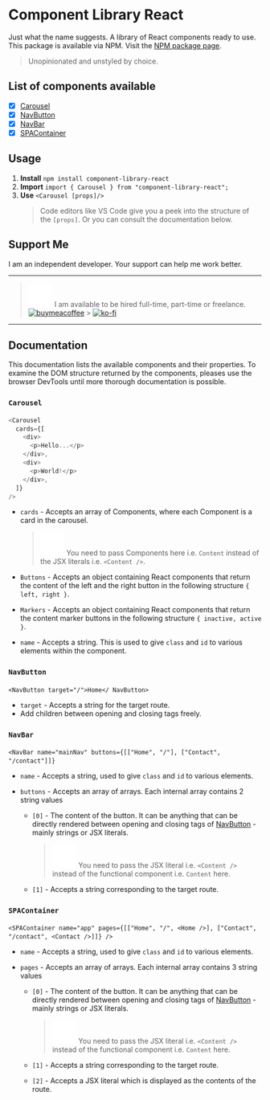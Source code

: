 # Component Library React

Just what the name suggests. A library of React components ready to use. This package is available via NPM. Visit the [NPM package page](https://www.npmjs.com/package/component-library-react).

> Unopinionated and unstyled by choice.

## List of components available

- [x] [Carousel](#carousel)
- [x] [NavButton](#navbutton)
- [x] [NavBar](#navbar)
- [x] [SPAContainer](#spacontainer)

## Usage

1. **Install**
   `npm install component-library-react`
2. **Import**
   `import { Carousel } from "component-library-react";`
3. **Use**
   `<Carousel [props]/>`
   > Code editors like VS Code give you a peek into the structure of the `[props]`. Or you can consult the documentation below.

## Support Me

I am an independent developer. Your support can help me work better.

---

> ![ALERT](./alert.svg) I am available to be hired full-time, part-time or freelance.
> [![buymeacoffee](<https://img.buymeacoffee.com/button-api/?text=Buy me a book&emoji=📖&slug=quantumcorn&button_colour=bf1d55&font_colour=ffffff&font_family=Comic&outline_colour=ffffff&coffee_colour=FFDD00>)](https://www.buymeacoffee.com/quantumcorn) > [![ko-fi](https://ko-fi.com/img/githubbutton_sm.svg)](https://ko-fi.com/R5R7O37GT)

---

## Documentation

This documentation lists the available components and their properties. To examine the DOM structure returned by the components, pleases use the browser DevTools until more thorough documentation is possible.

### `Carousel`

```js
<Carousel
  cards={[
    <div>
      <p>Hello...</p>
    </div>,
    <div>
      <p>World!</p>
    </div>,
  ]}
/>
```

- `cards` - Accepts an array of Components, where each Component is a card in the carousel.

  > ![ALERT](./alert.svg)
  > You need to pass Components here i.e. `Content` instead of the JSX literals i.e. `<Content />`.

- `Buttons` - Accepts an object containing React components that return the content of the left and the right button in the following structure `{ left, right }`.

- `Markers` - Accepts an object containing React components that return the content marker buttons in the following structure `{ inactive, active }`.

- `name` - Accepts a string. This is used to give `class` and `id` to various elements within the component.

### `NavButton`

`<NavButton target="/">Home</ NavButton>`

- `target` - Accepts a string for the target route.
- Add children between opening and closing tags freely.

### `NavBar`

`<NavBar name="mainNav" buttons={[["Home", "/"], ["Contact", "/contact"]]}`

- `name` - Accepts a string, used to give `class` and `id` to various elements.
- `buttons` - Accepts an array of arrays. Each internal array contains 2 string values

  - `[0]` - The content of the button. It can be anything that can be directly rendered between opening and closing tags of [NavButton](#navbutton) - mainly strings or JSX literals.

    > ![ALERT](./alert.svg)
    > You need to pass the JSX literal i.e. `<Content />` instead of the functional component i.e. `Content` here.

  - `[1]` - Accepts a string corresponding to the target route.

### `SPAContainer`

`<SPAContainer name="app" pages={[["Home", "/", <Home />], ["Contact", "/contact", <Contact />]]} />`

- `name` - Accepts a string, used to give `class` and `id` to various elements.
- `pages` - Accepts an array of arrays. Each internal array contains 3 string values

  - `[0]` - The content of the button. It can be anything that can be directly rendered between opening and closing tags of [NavButton](#navbutton) - mainly strings or JSX literals.

    > ![ALERT](./alert.svg)
    > You need to pass the JSX literal i.e. `<Content />` instead of the functional component i.e. `Content` here.

  - `[1]` - Accepts a string corresponding to the target route.
  - `[2]` - Accepts a JSX literal which is displayed as the contents of the route.
